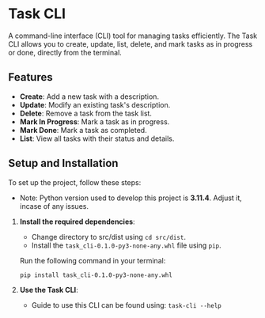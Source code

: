 
# Task CLI

A command-line interface (CLI) tool for managing tasks efficiently. The Task CLI allows you to create, update, list, delete, and mark tasks as in progress or done, directly from the terminal.

## Features

- **Create**: Add a new task with a description.
- **Update**: Modify an existing task's description.
- **Delete**: Remove a task from the task list.
- **Mark In Progress**: Mark a task as in progress.
- **Mark Done**: Mark a task as completed.
- **List**: View all tasks with their status and details.

## Setup and Installation

To set up the project, follow these steps:

- Note: Python version used to develop this project is **3.11.4**. Adjust it, incase of any issues.

1. **Install the required dependencies**:
   - Change directory to src/dist using `cd src/dist`.
   - Install the `task_cli-0.1.0-py3-none-any.whl` file using `pip`.

   Run the following command in your terminal:

   ```pip install task_cli-0.1.0-py3-none-any.whl```

2. **Use the Task CLI**:
    - Guide to use this CLI can be found using:
    `task-cli --help`

